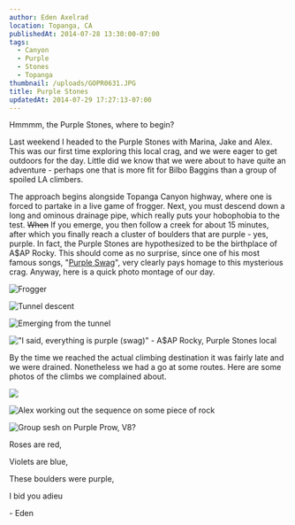 ```yaml
---
author: Eden Axelrad
location: Topanga, CA
publishedAt: 2014-07-28 13:30:00-07:00
tags:
  - Canyon
  - Purple
  - Stones
  - Topanga
thumbnail: /uploads/GOPR0631.JPG
title: Purple Stones
updatedAt: 2014-07-29 17:27:13-07:00
---
```


Hmmmm, the Purple Stones, where to begin?

Last weekend I headed to the Purple Stones with Marina, Jake and Alex. This was our first time exploring this local crag, and we were eager to get outdoors for the day. Little did we know that we were about to have quite an adventure - perhaps one that is more fit for Bilbo Baggins than a group of spoiled LA climbers.

The approach begins alongside Topanga Canyon highway, where one is forced to partake in a live game of frogger. Next, you must descend down a long and ominous drainage pipe, which really puts your hobophobia to the test. ~~When~~ If you emerge, you then follow a creek for about 15 minutes, after which you finally reach a cluster of boulders that are purple - yes, purple. In fact, the Purple Stones are hypothesized to be the birthplace of A$AP Rocky. This should come as no surprise, since one of his most famous songs, "[Purple Swag](https://www.youtube.com/watch?v=KuZ2QZKYj7c)", very clearly pays homage to this mysterious crag. Anyway, here is a quick photo montage of our day.

![Frogger](/uploads/GOPR0631.JPG)

![Tunnel descent](/uploads/GOPR0636.JPG)

![Emerging from the tunnel](/uploads/GOPR0640.JPG)

!["I said, everything is purple (swag)" - A$AP Rocky, Purple Stones local](/uploads/GOPR0649.JPG)

By the time we reached the actual climbing destination it was fairly late and we were drained. Nonetheless we had a go at some routes. Here are some photos of the climbs we complained about.

![](/uploads/GOPR0661.JPG)

![Alex working out the sequence on some piece of rock](/uploads/GOPR0662.JPG)

![Group sesh on Purple Prow, V8?](/uploads/Screen%20shot%202014-07-28%20at%2012.07.55%20PM.jpg)

Roses are red,

Violets are blue,

These boulders were purple,

I bid you adieu

\- Eden
